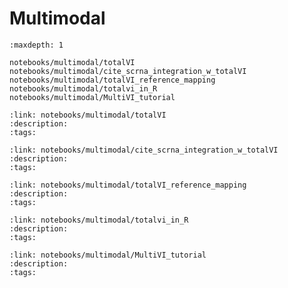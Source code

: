 # Multimodal

```{toctree}
:maxdepth: 1

notebooks/multimodal/totalVI
notebooks/multimodal/cite_scrna_integration_w_totalVI
notebooks/multimodal/totalVI_reference_mapping
notebooks/multimodal/totalvi_in_R
notebooks/multimodal/MultiVI_tutorial
```

<!-- Below we use a custom directive to create tutorial cards.
     If a new tutorial is added, a card directive for it should
     be added below. Tutorial cards are used to create the filterable
     list on the main tutorials page -->

```{tutorialcard}
:link: notebooks/multimodal/totalVI
:description:
:tags:
```

```{tutorialcard}
:link: notebooks/multimodal/cite_scrna_integration_w_totalVI
:description:
:tags:
```

```{tutorialcard}
:link: notebooks/multimodal/totalVI_reference_mapping
:description:
:tags:
```

```{tutorialcard}
:link: notebooks/multimodal/totalvi_in_R
:description:
:tags:
```

```{tutorialcard}
:link: notebooks/multimodal/MultiVI_tutorial
:description:
:tags:
```
